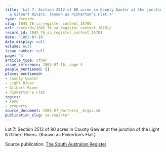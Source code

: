 ```yaml
---
title: 'Lot 7: Section 2512 of 80 acres in County Gawler at the junction of the Light
  & Gilbert Rivers. (Known as Pinkerton’s Flat.)'
type: records
slug: 1845_76_sa_register_content_16701
url: /records/1845_76_sa_register_content_16701/
record_id: 1845_76_sa_register_content_16701
date: '1863-07-16'
date_display: null
volume: null
issue_number: null
page: '4'
article_type: other
issue_reference: 1863-07-16, page 4
people_mentioned: []
places_mentioned:
- County Gawler
- Light River
- Gilbert River
- Pinkerton’s Flat
topics:
- land
- property
source_document: 1985-87_Northern__Argus.md
publication_slug: sa-register
---
```


Lot 7: Section 2512 of 80 acres in County Gawler at the junction of the Light & Gilbert Rivers. (Known as Pinkerton’s Flat.)

Source publication: [The South Australian Register](/publications/sa-register/)
